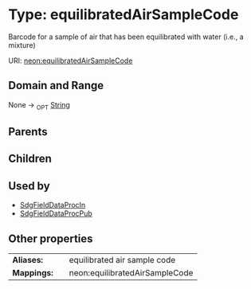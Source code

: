 
# Type: equilibratedAirSampleCode


Barcode for a sample of air that has been equilibrated with water (i.e., a mixture)

URI: [neon:equilibratedAirSampleCode](https://data.neonscience.org/equilibratedAirSampleCode)


## Domain and Range

None ->  <sub>OPT</sub> [String](types/String.md)

## Parents


## Children


## Used by

 * [SdgFieldDataProcIn](SdgFieldDataProcIn.md)
 * [SdgFieldDataProcPub](SdgFieldDataProcPub.md)

## Other properties

|  |  |  |
| --- | --- | --- |
| **Aliases:** | | equilibrated air sample code |
| **Mappings:** | | neon:equilibratedAirSampleCode |

